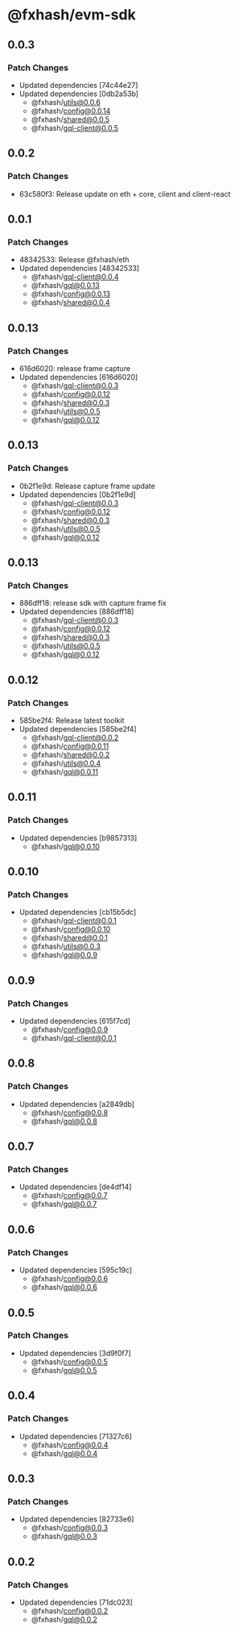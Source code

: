 # @fxhash/evm-sdk

## 0.0.3

### Patch Changes

- Updated dependencies [74c44e27]
- Updated dependencies [0db2a53b]
  - @fxhash/utils@0.0.6
  - @fxhash/config@0.0.14
  - @fxhash/shared@0.0.5
  - @fxhash/gql-client@0.0.5

## 0.0.2

### Patch Changes

- 63c580f3: Release update on eth + core, client and client-react

## 0.0.1

### Patch Changes

- 48342533: Release @fxhash/eth
- Updated dependencies [48342533]
  - @fxhash/gql-client@0.0.4
  - @fxhash/gql@0.0.13
  - @fxhash/config@0.0.13
  - @fxhash/shared@0.0.4

## 0.0.13

### Patch Changes

- 616d6020: release frame capture
- Updated dependencies [616d6020]
  - @fxhash/gql-client@0.0.3
  - @fxhash/config@0.0.12
  - @fxhash/shared@0.0.3
  - @fxhash/utils@0.0.5
  - @fxhash/gql@0.0.12

## 0.0.13

### Patch Changes

- 0b2f1e9d: Release capture frame update
- Updated dependencies [0b2f1e9d]
  - @fxhash/gql-client@0.0.3
  - @fxhash/config@0.0.12
  - @fxhash/shared@0.0.3
  - @fxhash/utils@0.0.5
  - @fxhash/gql@0.0.12

## 0.0.13

### Patch Changes

- 886dff18: release sdk with capture frame fix
- Updated dependencies [886dff18]
  - @fxhash/gql-client@0.0.3
  - @fxhash/config@0.0.12
  - @fxhash/shared@0.0.3
  - @fxhash/utils@0.0.5
  - @fxhash/gql@0.0.12

## 0.0.12

### Patch Changes

- 585be2f4: Release latest toolkit
- Updated dependencies [585be2f4]
  - @fxhash/gql-client@0.0.2
  - @fxhash/config@0.0.11
  - @fxhash/shared@0.0.2
  - @fxhash/utils@0.0.4
  - @fxhash/gql@0.0.11

## 0.0.11

### Patch Changes

- Updated dependencies [b9857313]
  - @fxhash/gql@0.0.10

## 0.0.10

### Patch Changes

- Updated dependencies [cb15b5dc]
  - @fxhash/gql-client@0.0.1
  - @fxhash/config@0.0.10
  - @fxhash/shared@0.0.1
  - @fxhash/utils@0.0.3
  - @fxhash/gql@0.0.9

## 0.0.9

### Patch Changes

- Updated dependencies [615f7cd]
  - @fxhash/config@0.0.9
  - @fxhash/gql-client@0.0.1

## 0.0.8

### Patch Changes

- Updated dependencies [a2849db]
  - @fxhash/config@0.0.8
  - @fxhash/gql@0.0.8

## 0.0.7

### Patch Changes

- Updated dependencies [de4df14]
  - @fxhash/config@0.0.7
  - @fxhash/gql@0.0.7

## 0.0.6

### Patch Changes

- Updated dependencies [595c19c]
  - @fxhash/config@0.0.6
  - @fxhash/gql@0.0.6

## 0.0.5

### Patch Changes

- Updated dependencies [3d9f0f7]
  - @fxhash/config@0.0.5
  - @fxhash/gql@0.0.5

## 0.0.4

### Patch Changes

- Updated dependencies [71327c6]
  - @fxhash/config@0.0.4
  - @fxhash/gql@0.0.4

## 0.0.3

### Patch Changes

- Updated dependencies [82733e6]
  - @fxhash/config@0.0.3
  - @fxhash/gql@0.0.3

## 0.0.2

### Patch Changes

- Updated dependencies [71dc023]
  - @fxhash/config@0.0.2
  - @fxhash/gql@0.0.2
